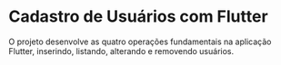 # Cadastro de Usuários com Flutter

O projeto desenvolve as quatro operações fundamentais na aplicação Flutter,
inserindo, listando, alterando e removendo usuários.
